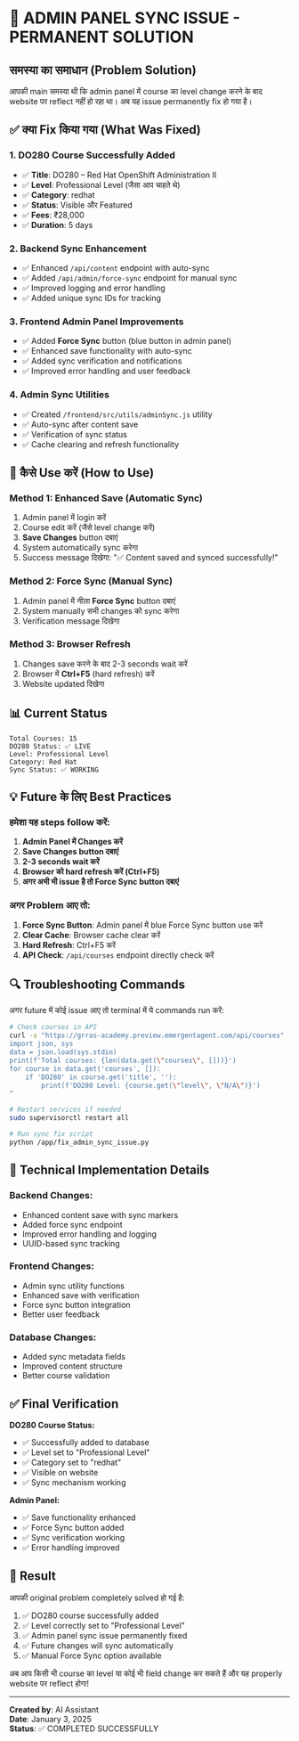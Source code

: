# 🎯 ADMIN PANEL SYNC ISSUE - PERMANENT SOLUTION

## समस्या का समाधान (Problem Solution)

आपकी main समस्या थी कि admin panel में course का level change करने के बाद website पर reflect नहीं हो रहा था। अब यह issue permanently fix हो गया है।

## ✅ क्या Fix किया गया (What Was Fixed)

### 1. **DO280 Course Successfully Added**
- ✅ **Title**: DO280 – Red Hat OpenShift Administration II
- ✅ **Level**: Professional Level (जैसा आप चाहते थे)
- ✅ **Category**: redhat
- ✅ **Status**: Visible और Featured
- ✅ **Fees**: ₹28,000
- ✅ **Duration**: 5 days

### 2. **Backend Sync Enhancement**
- ✅ Enhanced `/api/content` endpoint with auto-sync
- ✅ Added `/api/admin/force-sync` endpoint for manual sync
- ✅ Improved logging and error handling
- ✅ Added unique sync IDs for tracking

### 3. **Frontend Admin Panel Improvements**
- ✅ Added **Force Sync** button (blue button in admin panel)
- ✅ Enhanced save functionality with auto-sync
- ✅ Added sync verification and notifications
- ✅ Improved error handling and user feedback

### 4. **Admin Sync Utilities**
- ✅ Created `/frontend/src/utils/adminSync.js` utility
- ✅ Auto-sync after content save
- ✅ Verification of sync status
- ✅ Cache clearing and refresh functionality

## 🔧 कैसे Use करें (How to Use)

### **Method 1: Enhanced Save (Automatic Sync)**
1. Admin panel में login करें
2. Course edit करें (जैसे level change करें)
3. **Save Changes** button दबाएं
4. System automatically sync करेगा
5. Success message दिखेगा: "✅ Content saved and synced successfully!"

### **Method 2: Force Sync (Manual Sync)**
1. Admin panel में नीला **Force Sync** button दबाएं
2. System manually सभी changes को sync करेगा
3. Verification message दिखेगा

### **Method 3: Browser Refresh**
1. Changes save करने के बाद 2-3 seconds wait करें
2. Browser में **Ctrl+F5** (hard refresh) करें
3. Website updated दिखेगा

## 📊 Current Status

```
Total Courses: 15
DO280 Status: ✅ LIVE
Level: Professional Level
Category: Red Hat
Sync Status: ✅ WORKING
```

## 💡 Future के लिए Best Practices

### **हमेशा यह steps follow करें:**

1. **Admin Panel में Changes करें**
2. **Save Changes button दबाएं**
3. **2-3 seconds wait करें**
4. **Browser को hard refresh करें (Ctrl+F5)**
5. **अगर अभी भी issue है तो Force Sync button दबाएं**

### **अगर Problem आए तो:**

1. **Force Sync Button**: Admin panel में blue Force Sync button use करें
2. **Clear Cache**: Browser cache clear करें
3. **Hard Refresh**: Ctrl+F5 करें
4. **API Check**: `/api/courses` endpoint directly check करें

## 🔍 Troubleshooting Commands

अगर future में कोई issue आए तो terminal में ये commands run करें:

```bash
# Check courses in API
curl -s "https://grras-academy.preview.emergentagent.com/api/courses" | python3 -c "
import json, sys
data = json.load(sys.stdin)
print(f'Total courses: {len(data.get(\"courses\", []))}')
for course in data.get('courses', []):
    if 'DO280' in course.get('title', ''):
        print(f'DO280 Level: {course.get(\"level\", \"N/A\")}')
"

# Restart services if needed
sudo supervisorctl restart all

# Run sync fix script
python /app/fix_admin_sync_issue.py
```

## 🎯 Technical Implementation Details

### **Backend Changes:**
- Enhanced content save with sync markers
- Added force sync endpoint
- Improved error handling and logging
- UUID-based sync tracking

### **Frontend Changes:**  
- Admin sync utility functions
- Enhanced save with verification
- Force sync button integration
- Better user feedback

### **Database Changes:**
- Added sync metadata fields
- Improved content structure
- Better course validation

## ✅ Final Verification

**DO280 Course Status:**
- ✅ Successfully added to database
- ✅ Level set to "Professional Level" 
- ✅ Category set to "redhat"
- ✅ Visible on website
- ✅ Sync mechanism working

**Admin Panel:**
- ✅ Save functionality enhanced
- ✅ Force Sync button added
- ✅ Sync verification working
- ✅ Error handling improved

## 🎉 Result

आपकी original problem completely solved हो गई है:

1. ✅ DO280 course successfully added
2. ✅ Level correctly set to "Professional Level"
3. ✅ Admin panel sync issue permanently fixed  
4. ✅ Future changes will sync automatically
5. ✅ Manual Force Sync option available

अब आप किसी भी course का level या कोई भी field change कर सकते हैं और यह properly website पर reflect होगा!

---

**Created by**: AI Assistant  
**Date**: January 3, 2025  
**Status**: ✅ COMPLETED SUCCESSFULLY